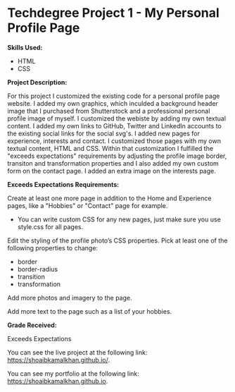 # Techdegree Project 1 - My Personal Profile Page

**Skills Used:**

- HTML
- CSS

**Project Description:**

For this project I customized the existing code for a personal profile page website. I added my own graphics, which inculded a background header image that I purchased from Shutterstock and a professional personal profile image of myself. I customized the webiste by adding my own textual content. I added my own links to GitHub, Twitter and LinkedIn accounts to the existing social links for the social svg's. I added new pages for experience, interests and contact. I customized those pages with my own textual content, HTML and CSS. Within that customization I fulfilled the "exceeds expectations" requirements by adjusting the profile image border, transiton and transformation properties and I also added my own custom form on the contact page. I added an extra image on the interests page.

**Exceeds Expectations Requirements:**

Create at least one more page in addition to the Home and Experience pages, like a "Hobbies" or "Contact" page for example.

- You can write custom CSS for any new pages, just make sure you use style.css for all pages.

Edit the styling of the profile photo’s CSS properties. Pick at least one of the following properties to change:

- border
- border-radius
- transition
- transformation

Add more photos and imagery to the page.

Add more text to the page such as a list of your hobbies.

**Grade Received:**

Exceeds Expectations

You can see the live project at the following link: https://shoaibkamalkhan.github.io/.

You can see my portfolio at the following link: https://shoaibkamalkhan.github.io.